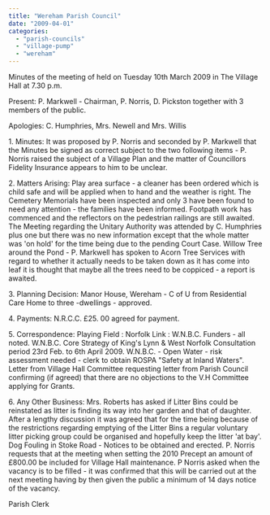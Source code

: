 ```yaml
---
title: "Wereham Parish Council"
date: "2009-04-01"
categories: 
  - "parish-councils"
  - "village-pump"
  - "wereham"
---
```


Minutes of the meeting of held on Tuesday 10th March 2009 in The Village Hall at 7.30 p.m.

Present: P. Markwell - Chairman, P. Norris, D. Pickston together with 3 members of the public.

Apologies: C. Humphries, Mrs. Newell and Mrs. Willis

1\. Minutes: It was proposed by P. Norris and seconded by P. Markwell that the Minutes be signed as correct subject to the two following items - P. Norris raised the subject of a Village Plan and the matter of Councillors Fidelity Insurance appears to him to be unclear.

2\. Matters Arising: Play area surface - a cleaner has been ordered which is child safe and will be applied when to hand and the weather is right. The Cemetery Memorials have been inspected and only 3 have been found to need any attention - the families have been informed. Footpath work has commenced and the reflectors on the pedestrian railings are still awaited. The Meeting regarding the Unitary Authority was attended by C. Humphries plus one but there was no new information except that the whole matter was 'on hold' for the time being due to the pending Court Case. Willow Tree around the Pond - P. Markwell has spoken to Acorn Tree Services with regard to whether it actually needs to be taken down as it has come into leaf it is thought that maybe all the trees need to be coppiced - a report is awaited.

3\. Planning Decision: Manor House, Wereham - C of U from Residential Care Home to three -dwellings - approved.

4\. Payments: N.R.C.C. £25. 00 agreed for payment.

5\. Correspondence: Playing Field : Norfolk Link : W.N.B.C. Funders - all noted. W.N.B.C. Core Strategy of King's Lynn & West Norfolk Consultation period 23rd Feb. to 6th April 2009. W.N.B.C. - Open Water - risk assessment needed - clerk to obtain ROSPA "Safety at Inland Waters". Letter from Village Hall Committee requesting letter from Parish Council confirming (if agreed) that there are no objections to the V.H Committee applying for Grants.

6\. Any Other Business: Mrs. Roberts has asked if Litter Bins could be reinstated as litter is finding its way into her garden and that of daughter. After a lengthy discussion it was agreed that for the time being because of the restrictions regarding emptying of the Litter Bins a regular voluntary litter picking group could be organised and hopefully keep the litter 'at bay'. Dog Fouling in Stoke Road - Notices to be obtained and erected. P. Norris requests that at the meeting when setting the 2010 Precept an amount of £800.00 be included for Village Hall maintenance. P Norris asked when the vacancy is to be filled - it was confirmed that this will be carried out at the next meeting having by then given the public a minimum of 14 days notice of the vacancy.

Parish Clerk
